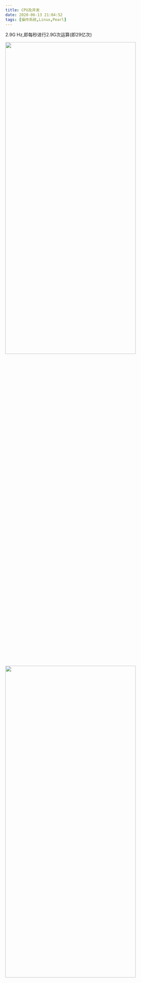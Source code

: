 ```yaml
---
title: CPU及并发
date: 2020-06-13 21:04:52
tags: [操作系统,Linux,Pearl]
---
```



2.9G Hz,即每秒进行2.9G次运算(即29亿次)

<img src="CPU及并发/0.png" width = 90% height = 50% />

<img src="CPU及并发/1.png" width = 90% height = 50% />


<br>


几个命令


<img src="CPU及并发/2.png" width = 90% height = 50% />

<img src="CPU及并发/3.png" width = 90% height = 50% />

<img src="CPU及并发/vmstat.png" width = 90% height = 50% />

- us: 用户使用的cpu

- sy: 系统(内核)使用的cpu

- id: idle,即空闲cpu

- wa: 等待I/O的cpu

- st: 开虚拟机后会有的一个指标,即虚拟机的cpu使用率


<br>

---


<br>




一个进程拥有一整套虚拟地址空间,该进程的所有线程都共享该地址空间.

线程是CPU运算的最小单位.CPU不关注是哪个进程,只是轮换着线程来运行,不需要知道该线程属于哪个进程.


<br>

#### 线程的五种状态:

只有`运行中`占用CPU资源,其他包括阻塞状态,都不占用CPU资源.


<img src="CPU及并发/4.png" width = 90% height = 50% />


使用**线程池**,可以优化线程`创建/销毁`带来的性能损耗(申请cpu计算资源需进入内核态)


<img src="CPU及并发/5.png" width = 90% height = 50% />


协程是用户自定义的线程,不需要进入内核态进入申请计算资源.(这里的用户就是指应用程序及编程语言了..)

<br>

---


<br>


#### CPU性能衡量参数

<br>

##### 主频

<br>


**主频**又称*时钟频率*，指CPU内部晶振的频率，常用单位为MHz或GHz，它反映了CPU的基本工作节拍;

一般用 **f** 表示  (frequency)

<br>


##### 时钟周期

<br>

时钟周期 $ t = \frac{1}{f} $

即 `时钟周期 = 主频的倒数`

<br>

##### 机器周期

<br>

机器周期  = m`*`t 

一个**机器周期**包含若干个*时钟周期*

<br>


##### 指令周期

<br>


指令周期 = m`*`t`*`n
 
执行一条指令所需要的时间，一般包含若干个*机器周期*

<br>

##### CPI

<br>

CPI = m`*`n;  

每条指令的平均时钟周期个数

指令周期 = CPI×机器周期 = n（CPI=n）×m×时钟周期=nm/主频f

注意指令周期单位是s或者ns，CPI无量纲

<br>

##### MIPS(MillionInstructions Per Second）

<br>

 MIPS = 每秒执行百万条指令数 = 1/（CPI×时钟周期）= 主频/CPI

MFLOPS 每秒百万浮点运算次数。

表示秒钟所能执行的指令条数，对于微型计算机, 可用CPU的主频和每条指令执行所需的时钟周期来衡量。

<br>


包含关系：指令周期通常用若干个机器周期来表示，在机器语言中，使用执行一条指令所需要的机器周期数来说明指令执行的速度。而机器周期又包含若干个时钟周期。时钟周期是最基本的操作单位。



注意：计算机的运算速度一般用每秒钟所能执行的指令条数来表示。由于不同类型的指令所需时间长度不同，因而运算速度的计算方法也不同。例如，根据不同类型的指令出现的频度，乘上不同的系数求得统计平均值，得到平均运算速度。这种方法用MIPS(Millions of Instruction Per Second)作单位，即每秒百万条指令。

又如，直接给出CPU的主频和每条指令的执行所需的时钟周期。周期一般以MHz为单位。主频即计算机的时钟频率，它在很大程度上决定了主机的工作速度。例如，型号为486DX-133的微型计算机，表明它的CPU型号为486，DX为含浮点处理器，数字133的含义是主频为133MHz。



---



<br>



#### 例题

<br>

> <1>： 若某处理器的时钟频率为500MHz，每4个时钟周期组成一个机器周期，执行一条指令需要3个机器周期，则该处理器的一个机器周期▁8▁ns，平均执行速度为▁42▁MIPS

<br>

解析如下：

时钟周期T等于主频的倒数，即T=1/500MHz=1/（0.5×10的9次方Hz）=2 ns，机器周期等于4个时钟周期即=4T=4×2 ns=8 ns，每条指令的时钟周期数CPI=3×4=12，则平均速度为：f/（CPI×10的6次方）=（500×10的6次方）/（12×10的6次 方）=500/12=41.6≈42MIPS.计算主频的倒数时要注意把主频的MHz换算成Hz即500后面加6个0=500×10的6次方=0.5×10的9次方，1/10的9次方 Hz=1ns

每条指令的时钟周期数CPI=3×4=12，执行一条指令需要3个机器周期数，一个机器周期包含4个时钟周期，所以CPI=3×4=12，这里计算 的都是周期的个数，和具体的时间ns纳秒没有关系，若带上具体的时间，一个时钟周期T=2ns，一个机器周期就是2×4=8ns，执行一条指令需要三个机 器周期得出执行一条指令需要的具体时间为3×8=24ns，执行每条指令的需要的时钟周期数CPI换句话说就是把执行每条指令需要的时间24ns换算成时 钟周期个数表示，为多少个时钟周期个数?时钟周期是最基本的时间操作单位，500MHz主频的处理器一个时钟周期为2ns，24ns等于多少个时钟周期？24/2=12个时钟周期，即那一句：“每条指令的时钟周期数CPI=12”。


<br>

---

<br>


> <2>:某计算机系统的CPU主频为2.8GHz。某应用程序包括3类指令，各类指令的CPI(执行每条指令所需要的时钟周期数)及指令比例 如下表所示。



<img src="CPU及并发/6.png" width = 90% height = 50% />

执行该应用程序时的平均CPI为（  ）；



<font size=1>A、25               B、3            C、3.5             D、4  </font>

运算速度用MIPS表示，约为（  ）。

<font size=1>A、700               B、800             C、930            D、1100  </font>


<br>

解:

(1) 求 平均CPI,即对列出的CPI求平均数

4`*`35% + 2`*`45% + 6`*`20% = 3.5

<br>

(2) 求MIPS,即每秒执行的百万条指令数


根据第一问CPI，每条指令需要的时钟周期为4，每个时钟周期为主频的倒数，即1/2.8G秒，则每条指令需要时间3.5/2.8G秒。

每秒执行指令数为`1/(3.5/2.8G)=2.8G/3.5=0.8G=800M`。

（1M=106，1G=109）

<br>


---

<br>


拓展阅读：

[阮一峰-为什么寄存器比内存快？](http://www.ruanyifeng.com/blog/2013/10/register.html)

[阮一峰-汇编语言入门教程](http://www.ruanyifeng.com/blog/2018/01/assembly-language-primer.html)


[CPU性能衡量参数-主频，MIPS，CPI，时钟周期，机器周期，指令周期](https://blog.csdn.net/xiaojianpitt/article/details/7613489)
